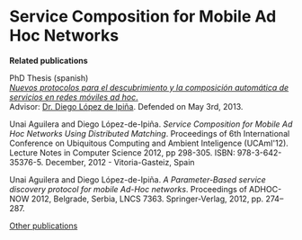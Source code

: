 Service Composition for Mobile Ad Hoc Networks
========

**Related publications**

PhD Thesis (spanish)  
[*Nuevos protocolos para el descubrimiento y la composición automática de servicios en redes móviles ad hoc*.](http://paginaspersonales.deusto.es/unai.aguilera/documents/unaguil_tesis.pdf)  
Advisor: [Dr. Diego López de Ipiña](http://paginaspersonales.deusto.es/dipina/). Defended on May 3rd, 2013.

Unai Aguilera and Diego López-de-Ipiña. *Service Composition for Mobile Ad Hoc Networks Using Distributed Matching*. Proceedings of 6th International Conference on Ubiquitous Computing and Ambient Inteligence (UCAmI'12). Lecture Notes in Computer Science 2012, pp 298-305. ISBN: 978-3-642-35376-5. December, 2012 - Vitoria-Gasteiz, Spain

Unai Aguilera and Diego López-de-Ipiña. *A Parameter-Based service discovery protocol for mobile Ad-Hoc networks*. Proceedings of ADHOC-NOW 2012, Belgrade, Serbia, LNCS 7363. Springer-Verlag, 2012, pp. 274–287.

[Other publications](http://paginaspersonales.deusto.es/unai.aguilera/publications.shtml)
